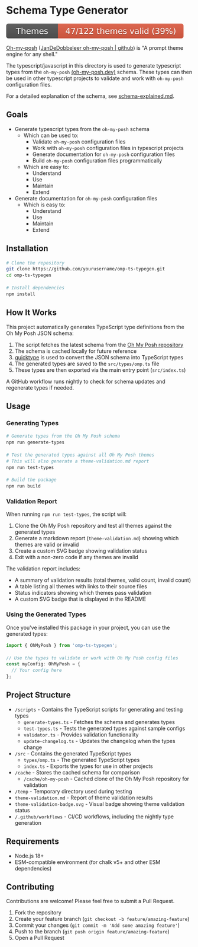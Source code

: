 # Schema Type Generator

![Theme Validation](./theme-validation-badge.svg)

[Oh-my-posh](https://ohmyposh.dev) ([JanDeDobbeleer
oh-my-posh | github](https://github.com/jandedobbeleer/oh-my-posh)) is "A prompt theme engine for any shell."

The typescript/javascript in this directory is used to generate typescript types from the `oh-my-posh` [(oh-my-posh.dev)](https://ohmyposh.dev/) schema. These types can then be used in other typescript projects to validate and work with `oh-my-posh` configuration files.

For a detailed explanation of the schema, see [schema-explained.md](schema-explained.md).

## Goals

- Generate typescript types from the `oh-my-posh` schema
  - Which can be used to:
    - Validate `oh-my-posh` configuration files
    - Work with `oh-my-posh` configuration files in typescript projects
    - Generate documentation for `oh-my-posh` configuration files
    - Build `oh-my-posh` configuration files programmatically
  - Which are easy to:
    - Understand
    - Use
    - Maintain
    - Extend
- Generate documentation for `oh-my-posh` configuration files
  - Which is easy to:
    - Understand
    - Use
    - Maintain
    - Extend

## Installation

```bash
# Clone the repository
git clone https://github.com/yourusername/omp-ts-typegen.git
cd omp-ts-typegen

# Install dependencies
npm install
```

## How It Works

This project automatically generates TypeScript type definitions from the Oh My Posh JSON schema:

1. The script fetches the latest schema from the [Oh My Posh repository](https://github.com/JanDeDobbeleer/oh-my-posh)
2. The schema is cached locally for future reference
3. [quicktype](https://github.com/quicktype/quicktype) is used to convert the JSON schema into TypeScript types
4. The generated types are saved to the `src/types/omp.ts` file
5. These types are then exported via the main entry point (`src/index.ts`)

A GitHub workflow runs nightly to check for schema updates and regenerate types if needed.

## Usage

### Generating Types

```bash
# Generate types from the Oh My Posh schema
npm run generate-types

# Test the generated types against all Oh My Posh themes
# This will also generate a theme-validation.md report
npm run test-types

# Build the package
npm run build
```

### Validation Report

When running `npm run test-types`, the script will:

1. Clone the Oh My Posh repository and test all themes against the generated types
2. Generate a markdown report (`theme-validation.md`) showing which themes are valid or invalid
3. Create a custom SVG badge showing validation status
4. Exit with a non-zero code if any themes are invalid

The validation report includes:

- A summary of validation results (total themes, valid count, invalid count)
- A table listing all themes with links to their source files
- Status indicators showing which themes pass validation
- A custom SVG badge that is displayed in the README

### Using the Generated Types

Once you've installed this package in your project, you can use the generated types:

```typescript
import { OhMyPosh } from 'omp-ts-typegen';

// Use the types to validate or work with Oh My Posh config files
const myConfig: OhMyPosh = {
  // Your config here
};
```

## Project Structure

- `/scripts` - Contains the TypeScript scripts for generating and testing types
  - `generate-types.ts` - Fetches the schema and generates types
  - `test-types.ts` - Tests the generated types against sample configs
  - `validator.ts` - Provides validation functionality
  - `update-changelog.ts` - Updates the changelog when the types change
- `/src` - Contains the generated TypeScript types
  - `types/omp.ts` - The generated TypeScript types
  - `index.ts` - Exports the types for use in other projects
- `/cache` - Stores the cached schema for comparison
  - `/cache/oh-my-posh` - Cached clone of the Oh My Posh repository for validation
- `/temp` - Temporary directory used during testing
- `theme-validation.md` - Report of theme validation results
- `theme-validation-badge.svg` - Visual badge showing theme validation status
- `/.github/workflows` - CI/CD workflows, including the nightly type generation

## Requirements

- Node.js 18+
- ESM-compatible environment (for chalk v5+ and other ESM dependencies)

## Contributing

Contributions are welcome! Please feel free to submit a Pull Request.

1. Fork the repository
2. Create your feature branch (`git checkout -b feature/amazing-feature`)
3. Commit your changes (`git commit -m 'Add some amazing feature'`)
4. Push to the branch (`git push origin feature/amazing-feature`)
5. Open a Pull Request

